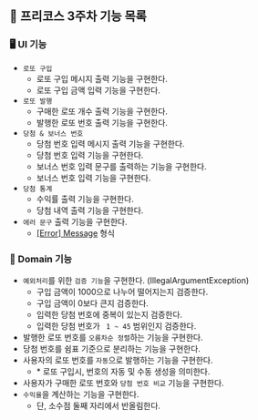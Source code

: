 ## 🎱 프리코스 3주차 기능 목록

### 🖥 UI 기능

- `로또 구입`
  - 로또 구입 메시지 출력 기능을 구현한다.
  - 로또 구입 금액 입력 기능을 구현한다.
- `로또 발행`
  - 구매한 로또 개수 출력 기능을 구현한다.
  - 발행한 로또 번호 출력 기능을 구현한다.
- `당첨 & 보너스 번호`
  - 당첨 번호 입력 메시지 출력 기능을 구현한다.
  - 당첨 번호 입력 기능을 구현한다.
  - 보너스 번호 입력 문구를 출력하는 기능을 구현한다.
  - 보너스 번호 입력 기능을 구현한다.
- `당첨 통계`
  - 수익률 출력 기능을 구현한다.
  - 당첨 내역 출력 기능을 구현한다.
- `에러 문구` 출력 기능을 구현한다.
  - <u>[Error] Message</u> 형식

### 🎨 Domain 기능

- `예외처리`를 위한 `검증 기능`을 구현한다. (IllegalArgumentException)
  - 구입 금액이 1000으로 나누어 떨어지는지 검증한다.
  - 구입 금액이 0보다 큰지 검증한다.
  - 입력한 당첨 번호에 중복이 있는지 검증한다.
  - 입력한 당첨 번호가 ` 1 ~ 45` 범위인지 검증한다.
- 발행한 로또 번호를 `오름차순 정렬`하는 기능을 구현한다. 
- 당첨 번호를 쉼표 기준으로 분리하는 기능을 구현한다.
- 사용자의 로또 번호를 `자동`으로 발행하는 기능을 구현한다.
  - \* 로또 구입시, 번호의 자동 및 수동 생성을 의미한다.
- 사용자가 구매한 로또 번호와 `당첨 번호 비교` 기능을 구현한다.
- `수익율`을 계산하는 기능을 구현한다.
  - 단, 소수점 둘째 자리에서 반올림한다.